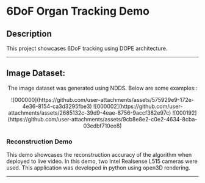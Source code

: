 
# 6DoF Organ Tracking Demo

## Description
This project showcases 6DoF tracking using DOPE architecture. 

---

## Image Dataset:

<div align="center">

  <p>The image dataset was generated using NDDS. Below are some examples::</p>
  ![000000](https://github.com/user-attachments/assets/575929e9-172e-4e36-8154-ca3d3295fbe3)
  ![000002](https://github.com/user-attachments/assets/2685132c-39d9-4eae-8756-9accf382e97c)
  ![000192](https://github.com/user-attachments/assets/9cb8e8e2-c0e2-4634-8cba-03edbf710ee8)
</div>

### Reconstruction Demo
This demo showcases the reconstruction accuracy of the algorithm when deployed to live video. In this demo, two Intel Realsense L515 cameras were used. This application was developed in python using open3D rendering.



---

